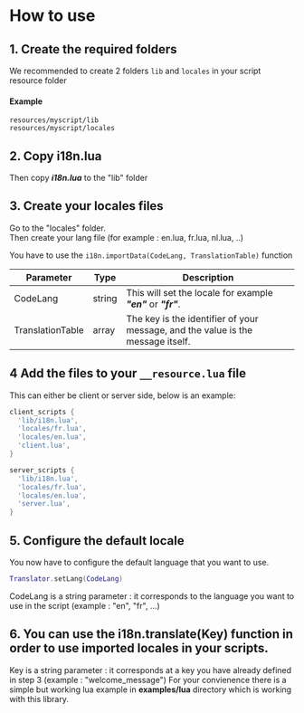 # How to use

## 1. Create the required folders
We recommended to create 2 folders `lib` and `locales` in your script resource folder

#### Example

    resources/myscript/lib
    resources/myscript/locales

## 2. Copy i18n.lua
Then copy ***i18n.lua*** to the "lib" folder

## 3. Create your locales files
Go to the "locales" folder.    
Then create your lang file (for example : en.lua, fr.lua, nl.lua, ..)    

You have to use the `i18n.importData(CodeLang, TranslationTable)` function

| Parameter | Type | Description |
| --------- | ---- | ----------- |
| CodeLang  | string | This will set the locale for example ***"en"*** or ***"fr"***. |
| TranslationTable | array | The key is the identifier of your message, and the value is the message itself. |

## 4 Add the files to your `__resource.lua` file

This can either be client or server side, below is an example:

```LUA
client_scripts {
  'lib/i18n.lua',
  'locales/fr.lua',
  'locales/en.lua',
  'client.lua',
}

server_scripts {
  'lib/i18n.lua',
  'locales/fr.lua',
  'locales/en.lua',
  'server.lua',
}
```

## 5. Configure the default locale
You now have to configure the default language that you want to use.
```Lua
Translator.setLang(CodeLang)
```

CodeLang is a string parameter : it corresponds to the language you want to use in the script (example : "en", "fr", ...)

## 6. You can use the i18n.translate(Key) function in order to use imported locales in your scripts.

Key is a string parameter : it corresponds at a key you have already defined in step 3 (example : "welcome_message")
For your convienence there is a simple but working lua example in **examples/lua** directory which is working with this library.
